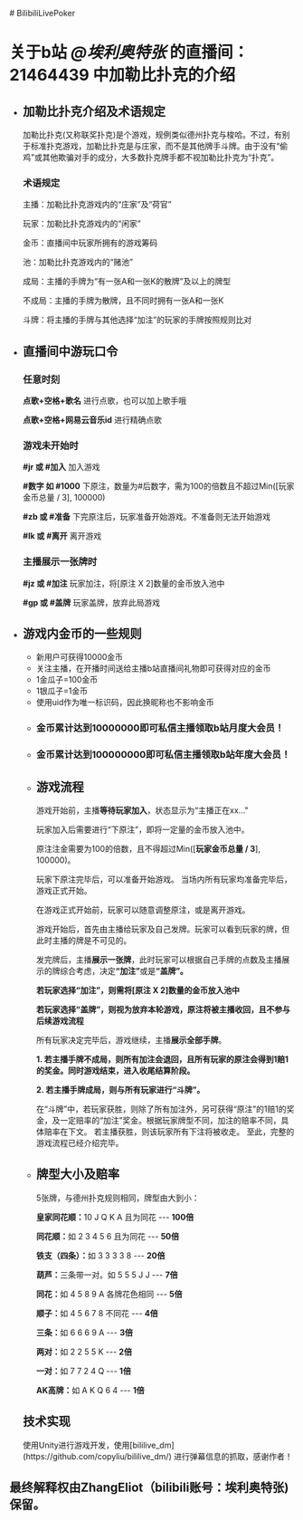 <p># BilibiliLivePoker</p>
<h1>关于b站 <em>@埃利奥特张</em> 的直播间：21464439 中加勒比扑克的介绍</h1>
<ul>
<li>
<h2>加勒比扑克介绍及术语规定</h2>
<p>加勒比扑克(又称联奖扑克)是个游戏，规例类似德州扑克与梭哈。不过，有别于标准扑克游戏，加勒比扑克是与庄家，而不是其他牌手斗牌。由于没有&ldquo;偷鸡&rdquo;或其他欺骗对手的成分，大多数扑克牌手都不视加勒比扑克为&ldquo;扑克&rdquo;。</p>
<h3>术语规定</h3>
<p>主播：加勒比扑克游戏内的&ldquo;庄家&rdquo;及&ldquo;荷官&rdquo;</p>
<p>玩家：加勒比扑克游戏内的&ldquo;闲家&rdquo;</p>
<p>金币：直播间中玩家所拥有的游戏筹码</p>
<p>池：加勒比扑克游戏内的&ldquo;赌池&rdquo;</p>
<p>成局：主播的手牌为&ldquo;有一张A和一张K的散牌&rdquo;及以上的牌型</p>
<p>不成局：主播的手牌为散牌，且不同时拥有一张A和一张K</p>
<p>斗牌：将主播的手牌与其他选择&ldquo;加注&rdquo;的玩家的手牌按照规则比对</p>
</li>
<li>
<h2>直播间中游玩口令</h2>
<h3>任意时刻</h3>
<p><strong>点歌+空格+歌名</strong> 进行点歌，也可以加上歌手哦</p>
<p><strong>点歌+空格+网易云音乐id</strong> 进行精确点歌</p>
<h3>游戏未开始时</h3>
<p><strong>#jr 或 #加入</strong> 加入游戏</p>
<p><strong>#数字 如 #1000</strong> 下原注，数量为#后数字，需为100的倍数且不超过Min([玩家金币总量 / 3], 100000)</p>
<p><strong>#zb 或 #准备</strong> 下完原注后，玩家准备开始游戏。不准备则无法开始游戏</p>
<p><strong>#lk 或 #离开</strong> 离开游戏</p>
<h3>主播展示一张牌时</h3>
<p><strong>#jz 或 #加注</strong> 玩家加注，将[原注 X 2]数量的金币放入池中</p>
<p><strong>#gp 或 #盖牌</strong> 玩家盖牌，放弃此局游戏</p>
</li>
<li>
<h2>游戏内金币的一些规则</h2>
<ul>
<li>新用户可获得10000金币</li>
<li>关注主播，在开播时间送给主播b站直播间礼物即可获得对应的金币</li>
<li>1金瓜子=100金币</li>
<li>1银瓜子=1金币</li>
<li>使用uid作为唯一标识码，因此换昵称也不影响金币</li>
<li>
<h3>金币累计达到10000000即可私信主播领取b站月度大会员！</h3>
</li>
<li>
<h3>金币累计达到100000000即可私信主播领取b站年度大会员！</h3>
</li>
<li>
<h2>游戏流程</h2>
<p>游戏开始前，主播<strong>等待玩家加入</strong>，状态显示为&ldquo;主播正在xx..."</p>
<p>玩家加入后需要进行&ldquo;下原注&rdquo;，即将一定量的金币放入池中。</p>
<p>原注注金需要为100的倍数，且不得超过Min([<strong>玩家金币总量 / 3</strong>], 100000)。</p>
<p>玩家下原注完毕后，可以准备开始游戏。 当场内所有玩家均准备完毕后，游戏正式开始。</p>
<p>在游戏正式开始前，玩家可以随意调整原注，或是离开游戏。</p>
<p>游戏开始后，首先由主播给玩家及自己发牌。玩家可以看到玩家的牌，但此时主播的牌是不可见的。</p>
<p>发完牌后，主播<strong>展示一张牌</strong>，此时玩家可以根据自己手牌的点数及主播展示的牌综合考虑，决定<strong>&ldquo;加注&rdquo;</strong>或是<strong>&ldquo;盖牌&rdquo;。</strong></p>
<p><strong>若玩家选择&ldquo;加注&rdquo;，则需将[<strong>原注 X 2</strong>]数量的金币放入池中</strong></p>
<p><strong>若玩家选择&ldquo;盖牌&rdquo;，则视为放弃本轮游戏，原注将被主播收回，且不参与后续游戏流程</strong></p>
<p>所有玩家决定完毕后，游戏继续，主播<strong>展示全部手牌</strong>。</p>
<p><strong>1. 若主播手牌不成局，则所有加注会退回，且所有玩家的原注会得到1赔1的奖金。同时游戏结束，进入收尾结算阶段。</strong></p>
<p><strong>2. 若主播手牌成局，则与所有玩家进行&ldquo;斗牌&rdquo;。</strong></p>
<p>在&ldquo;斗牌&rdquo;中，若玩家获胜，则除了所有加注外，另可获得&ldquo;原注&rdquo;的1赔1的奖金，及一定赔率的&ldquo;加注&rdquo;奖金。根据玩家牌型不同，加注的赔率不同，具体赔率在下文。 若主播获胜，则该玩家所有下注将被收走。 至此，完整的游戏流程已经介绍完毕。</p>
</li>
<li>
<h2>牌型大小及赔率</h2>
<p>5张牌，与德州扑克规则相同，牌型由大到小：</p>
<p><strong>皇家同花顺：</strong>10 J Q K A 且为同花 --- <strong>100倍</strong></p>
<p><strong>同花顺：</strong>如 2 3 4 5 6 且为同花 --- <strong>50倍</strong></p>
<p><strong>铁支（四条）：</strong>如 3 3 3 3 8 --- <strong>20倍</strong></p>
<p><strong>葫芦：</strong>三条带一对。如 5 5 5 J J --- <strong>7倍</strong></p>
<p><strong>同花：</strong>如 4 5 8 9 A 各牌花色相同 --- <strong>5倍</strong></p>
<p><strong>顺子：</strong>如 4 5 6 7 8 不同花 --- <strong>4倍</strong></p>
<p><strong>三条：</strong>如 6 6 6 9 A --- <strong>3倍</strong></p>
<p><strong>两对：</strong>如 2 2 5 5 K --- <strong>2倍</strong></p>
<p><strong>一对：</strong>如 7 7 2 4 Q --- <strong>1倍</strong></p>
<p><strong>AK高牌：</strong>如 A K Q 6 4 --- <strong>1倍</strong></p>
</li>
</ul>
<h2>技术实现</h2>
<p>使用Unity进行游戏开发，使用[bililive_dm](https://github.com/copyliu/bililive_dm/) 进行弹幕信息的抓取，感谢作者！</p>
</li>
</ul>
<h2>最终解释权由<strong>ZhangEliot</strong>（bilibili账号：<strong>埃利奥特张</strong>)保留。</h2>
